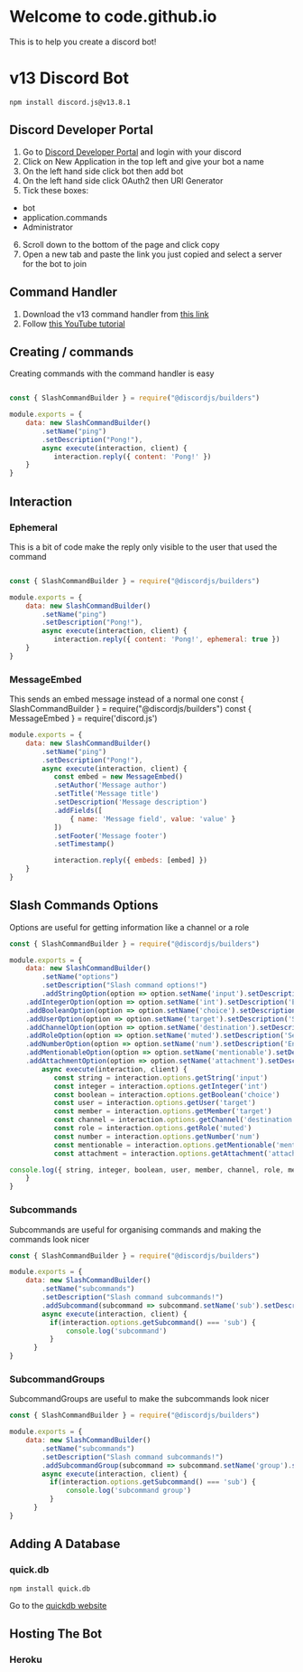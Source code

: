 # Welcome to code.github.io

This is to help you create a discord bot!

# v13 Discord Bot

```
npm install discord.js@v13.8.1

```
## Discord Developer Portal
1. Go to [Discord Developer Portal](https://discord.com/developers/applications) and login with your discord
2. Click on New Application in the top left and give your bot a name
3. On the left hand side click bot then add bot
4. On the left hand side click OAuth2 then URl Generator
5. Tick these boxes:
- bot
- application.commands
- Administrator
6. Scroll down to the bottom of the page and click copy
7. Open a new tab and paste the link you just copied and select a server for the bot to join
## Command Handler
1. Download the v13 command handler from [this link](https://cdn.discordapp.com/attachments/980962737926574083/982047171832594462/SlashCommand_Package_Discord.jsv13.zip)
2. Follow [this YouTube tutorial](https://www.youtube.com/watch?v=qceocw4kf7c)
## Creating / commands
Creating commands with the command handler is easy
```js

const { SlashCommandBuilder } = require("@discordjs/builders")

module.exports = {
    data: new SlashCommandBuilder()
        .setName("ping")
        .setDescription("Pong!"),
        async execute(interaction, client) {
           interaction.reply({ content: 'Pong!' })
    }
}
```
## Interaction
### Ephemeral
This is a bit of code make the reply only visible to the user that used the command

```js

const { SlashCommandBuilder } = require("@discordjs/builders")

module.exports = {
    data: new SlashCommandBuilder()
        .setName("ping")
        .setDescription("Pong!"),
        async execute(interaction, client) {
           interaction.reply({ content: 'Pong!', ephemeral: true })
    }
}
```
### MessageEmbed
This sends an embed message instead of a normal one
const { SlashCommandBuilder } = require("@discordjs/builders")
const { MessageEmbed } = require('discord.js')
```js
module.exports = {
    data: new SlashCommandBuilder()
        .setName("ping")
        .setDescription("Pong!"),
        async execute(interaction, client) {
           const embed = new MessageEmbed()
           .setAuthor('Message author')
           .setTitle('Message title')
           .setDescription('Message description')
           .addFields([
               { name: 'Message field', value: 'value' }
           ])
           .setFooter('Message footer')
           .setTimestamp()

           interaction.reply({ embeds: [embed] })
    }
}
```
## Slash Commands Options
Options are useful for getting information like a channel or a role

```js
const { SlashCommandBuilder } = require("@discordjs/builders")

module.exports = {
    data: new SlashCommandBuilder()
        .setName("options")
        .setDescription("Slash command options!")
        .addStringOption(option => option.setName('input').setDescription('Enter a string'))
	.addIntegerOption(option => option.setName('int').setDescription('Enter an integer'))
	.addBooleanOption(option => option.setName('choice').setDescription('Select a boolean'))
	.addUserOption(option => option.setName('target').setDescription('Select a user'))
	.addChannelOption(option => option.setName('destination').setDescription('Select a channel'))
	.addRoleOption(option => option.setName('muted').setDescription('Select a role'))
	.addNumberOption(option => option.setName('num').setDescription('Enter a number'))
	.addMentionableOption(option => option.setName('mentionable').setDescription('Mention something'))
	.addAttachmentOption(option => option.setName('attachment').setDescription('Attach something')),
        async execute(interaction, client) {
           const string = interaction.options.getString('input')
           const integer = interaction.options.getInteger('int')
           const boolean = interaction.options.getBoolean('choice')
           const user = interaction.options.getUser('target')
           const member = interaction.options.getMember('target')
           const channel = interaction.options.getChannel('destination')
           const role = interaction.options.getRole('muted')
           const number = interaction.options.getNumber('num')
           const mentionable = interaction.options.getMentionable('mentionable')
           const attachment = interaction.options.getAttachment('attachment')

console.log({ string, integer, boolean, user, member, channel, role, mentionable, attachment, number });
    }
}
```
### Subcommands
Subcommands are useful for organising commands and making the commands look nicer
```js
const { SlashCommandBuilder } = require("@discordjs/builders")

module.exports = {
    data: new SlashCommandBuilder()
        .setName("subcommands")
        .setDescription("Slash command subcommands!")
        .addSubcommand(subcommand => subcommand.setName('sub').setDescription('A subcommand')),
        async execute(interaction, client) {
          if(interaction.options.getSubcommand() === 'sub') {
              console.log('subcommand')
          }
      }
}
```
### SubcommandGroups
SubcommandGroups are useful to make the subcommands look nicer
```js
const { SlashCommandBuilder } = require("@discordjs/builders")

module.exports = {
    data: new SlashCommandBuilder()
        .setName("subcommands")
        .setDescription("Slash command subcommands!")
        .addSubcommandGroup(subcommand => subcommand.setName('group').setDescription('a subcommand group').addSubcommand(subcommand => subcommand.setName('sub').setDescription('A subcommand'))),
        async execute(interaction, client) {
          if(interaction.options.getSubcommand() === 'sub') {
              console.log('subcommand group')
          }
      }
}
```

## Adding A Database
### quick.db
```
npm install quick.db
```
Go to the [quickdb website](https://quickdb.js.org/)
## Hosting The Bot
### Heroku
